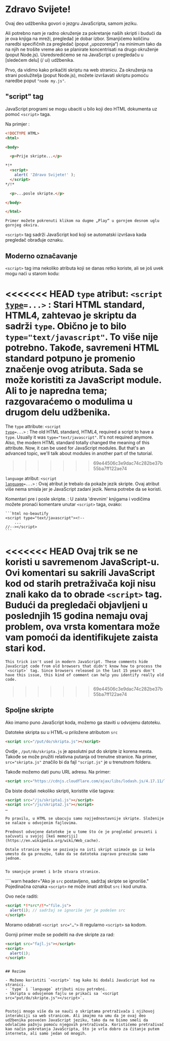 # Zdravo Svijete!

Ovaj deo udžbenika govori o jezgru JavaScripta, samom jeziku.

Ali potrebno nam je radno okruženje za pokretanje naših skripti i budući da je ova knjiga na mreži, pregledač je dobar izbor. Smanjićemo količinu naredbi specifičnih za pregledač (poput „upozorenja“) na minimum tako da na njih ne trošite vreme ako se planirate koncentrisati na drugo okruženje (poput Node.js). Usredsredićemo se na JavaScript u pregledaču u [sledećem delu] (/ ui) udžbenika.

Prvo, da vidimo kako prikačiti skriptu na web stranicu. Za okruženja na strani poslužitelja (poput Node.js), možete izvršavati skriptu pomoću naredbe poput `"node my.js"`.


## "script" tag

JavaScript programi se mogu ubaciti u bilo koji deo HTML dokumenta uz pomoć `<script>` taga.

Na primjer :

```html run height=100
<!DOCTYPE HTML>
<html>

<body>

  <p>Prije skripte...</p>

*!*
  <script>
    alert( 'Zdravo Svijete!' );
  </script>
*/!*

  <p>...posle skripte.</p>

</body>

</html>
```

```online
Primer možete pokrenuti klikom na dugme „Play“ u gornjem desnom uglu gornjeg okvira.
```

`<script>` tag sadrži JavaScript kod koji se automatski izvršava kada pregledač obrađuje oznaku.


## Moderno označavanje

`<script>` tag ima nekoliko atributa koji se danas retko koriste, ali se još uvek mogu naći u starom kodu:

<<<<<<< HEAD
`type` atribut: <code>&lt;script <u>type</u>=...&gt;</code>
: Stari HTML standard, HTML4, zahtevao je skriptu da sadrži `type`. Obično je to bilo `type="text/javascript"`. To više nije potrebno. Takođe, savremeni HTML standard potpuno je promenio značenje ovog atributa. Sada se može koristiti za JavaScript module. Ali to je napredna tema; razgovaraćemo o modulima u drugom delu udžbenika.
=======
The `type` attribute: <code>&lt;script <u>type</u>=...&gt;</code>
: The old HTML standard, HTML4, required a script to have a `type`. Usually it was `type="text/javascript"`. It's not required anymore. Also, the modern HTML standard totally changed the meaning of this attribute. Now, it can be used for JavaScript modules. But that's an advanced topic, we'll talk about modules in another part of the tutorial.
>>>>>>> 69e44506c3e9dac74c282be37b55ba7ff122ae74


`language` atribut: <code>&lt;script <u>language</u>=...&gt;</code>
: Ovaj atribut je trebalo da pokaže jezik skripte. Ovaj atribut više nema smisla jer je JavaScript zadani jezik. Nema potrebe da se koristi.

Komentari pre i posle skripte.
: U zaista 'drevnim' knjigama i vodičima možete pronaći komentare unutar `<script>` taga, ovako:

    ```html no-beautify
    <script type="text/javascript"><!--
        ...
    //--></script>
    ```

<<<<<<< HEAD
    Ovaj trik se ne koristi u savremenom JavaScript-u. Ovi komentari su sakrili JavaScript kod od starih pretraživača koji nisu znali kako da to obrade `<script>` tag. Budući da pregledači objavljeni u poslednjih 15 godina nemaju ovaj problem, ova vrsta komentara može vam pomoći da identifikujete zaista stari kod.
=======
    This trick isn't used in modern JavaScript. These comments hide JavaScript code from old browsers that didn't know how to process the `<script>` tag. Since browsers released in the last 15 years don't have this issue, this kind of comment can help you identify really old code.
>>>>>>> 69e44506c3e9dac74c282be37b55ba7ff122ae74


## Spoljne skripte

Ako imamo puno JavaScript koda, možemo ga staviti u odvojenu datoteku.

Datoteke skripta su u HTML-u priložene atributom `src`

```html
<script src="/put/do/skripta.js"></script>
```

Ovdje , `/put/do/skripta.js` je apsolutni put do skripte iz korena mesta. Takođe se može pružiti relativna putanja od trenutne stranice. Na primer, `src="skripta.js"` značilo bi da fajl `"script.js"` je u trenutnom folderu.

Takođe možemo dati punu URL adresu. Na primer:

```html
<script src="https://cdnjs.cloudflare.com/ajax/libs/lodash.js/4.17.11/lodash.js"></script>
```

Da biste dodali nekoliko skripti, koristite više tagova:

```html
<script src="/js/skripta1.js"></script>
<script src="/js/skripta2.js"></script>
…
```

```smart
Po pravilu, u HTML se ubacuju samo najjednostavnije skripte. Složenije se nalaze u odvojenim fajlovima.

Prednost odvojene datoteke je u tome što će je pregledač preuzeti i sačuvati u svojoj [keš memoriji](https://en.wikipedia.org/wiki/Web_cache).

Ostale stranice koje se pozivaju na isti skript uzimaće ga iz keša umesto da ga preuzmu, tako da se datoteka zapravo preuzima samo jednom.


To smanjuje promet i brže stvara stranice.
```

````warn header="Ako je `src` postavljeno, sadržaj skripte se ignoriše." Pojedinačna oznaka `<script>` ne može imati atribut `src` i kod unutra.

Ovo neće raditi:

```html
<script *!*src*/!*="file.js">
  alert(1); // sadržaj se ignoriše jer je podešen src
</script>
```

Moramo odabrati `<script src="…">` ili regularno `<script>` sa kodom.

Gornji primer može se podeliti na dve skripte za rad:

```html
<script src="fajl.js"></script>
<script>
  alert(1);
</script>
```
````

## Rezime

- Možemo koristiti `<script>` tag kako bi dodali JavaScript kod na stranici.
- `type` i `language` atributi nisu potrebni.
- Skripta u odvojenom fajlu se prikači sa `<script src="put/do/skripte.js"></script>`.


Postoji mnogo više da se nauči o skriptama pretraživača i njihovoj interakciji sa web stranicom. Ali imajmo na umu da je ovaj deo udžbenika posvećen JavaScript jeziku, tako da ne bismo smeli da odvlačimo pažnju pomoću njegovih pretraživača. Koristićemo pretraživač kao način pokretanja JavaScripta, što je vrlo dobro za čitanje putem interneta, ali samo jedan od mnogih.
